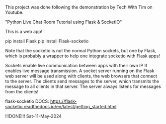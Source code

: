This project was done following the demonstration by Tech With Tim on Youtube.

"Python Live Chat Room Tutorial using Flask & SocketIO"

This is a web app!

pip install Flask
pip install Flask-socketio


Note that the socketio is not the normal Python sockets, but one by Flask, which is probably a wrapper
to help one integrate socketio with Flask apps!

Sockets enable live communication between apps with their own IP
It enables live message transmission.
A socket server running on the Flask web server will be used along with
clients, the web browsers that connect to the server.
The clients send messages to the server, which transmits the message to all clients in that server.
The server always listens for messages from the clients!

flask-socketio DOCS:
https://flask-socketio.readthedocs.io/en/latest/getting_started.html


!!!DONE!!! Sat-11-May-2024
